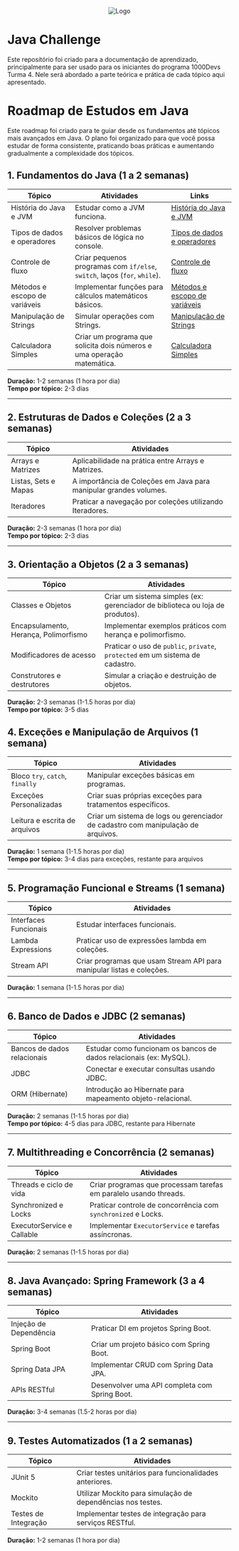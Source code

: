 

<p align="center">
  <img src="https://i.imgur.com/OlAXmKK.png" alt="Logo">
</p>

# Java Challenge
Este repositório foi criado para a documentação de aprendizado, principalmente para ser usado para os iniciantes do programa 1000Devs Turma 4. Nele será abordado a parte teórica e prática de cada tópico aqui apresentado.

# Roadmap de Estudos em Java

Este roadmap foi criado para te guiar desde os fundamentos até tópicos mais avançados em Java. O plano foi organizado para que você possa estudar de forma consistente, praticando boas práticas e aumentando gradualmente a complexidade dos tópicos.

## 1. Fundamentos do Java (1 a 2 semanas)

| Tópico                          | Atividades                                                                 | Links                                                                                                                                               |
|----------------------------------|----------------------------------------------------------------------------|-----------------------------------------------------------------------------------------------------------------------------------------------------|
| História do Java e JVM           | Estudar como a JVM funciona.                                               | [História do Java e JVM](https://friendly-king-597.notion.site/Hist-ria-do-Java-5ca63bf92944407284f4050546b1d8f6?pvs=4)                              |
| Tipos de dados e operadores      | Resolver problemas básicos de lógica no console.                           | [Tipos de dados e operadores](https://friendly-king-597.notion.site/Tipos-de-Dados-1079c07fc35a800f943ec48f3c4c24d6)                                 |
| Controle de fluxo                | Criar pequenos programas com `if/else`, `switch`, laços (`for`, `while`).   | [Controle de fluxo](https://www.notion.so/Controle-de-Flu-1079c07fc35a80f9b444fd12e0a38fb8)                                                        |
| Métodos e escopo de variáveis    | Implementar funções para cálculos matemáticos básicos.                     | [Métodos e escopo de variáveis](https://github.com/Jorgeluisreis/JavaChallenge)                                                                      |
| Manipulação de Strings           | Simular operações com Strings.                                             | [Manipulação de Strings](https://friendly-king-597.notion.site/Manipula-o-de-Strings-1089c07fc35a80efab8ad5a0448c5f4f)                               |
| Calculadora Simples              | Criar um programa que solicita dois números e uma operação matemática.     | [Calculadora Simples](https://github.com/Jorgeluisreis/JavaChallenge/tree/main/Calculadora)                                                        |

**Duração:** 1-2 semanas (1 hora por dia)  
**Tempo por tópico:** 2-3 dias

---

## 2. Estruturas de Dados e Coleções (2 a 3 semanas)

| Tópico                      | Atividades                                                              |
|------------------------------|-------------------------------------------------------------------------|
| Arrays e Matrizes            | Aplicabilidade na prática entre Arrays e Matrizes.                      |
| Listas, Sets e Mapas         | A importância de Coleções em Java para manipular grandes volumes.       |
| Iteradores                   | Praticar a navegação por coleções utilizando Iteradores.                |

**Duração:** 2-3 semanas (1 hora por dia)  
**Tempo por tópico:** 2-3 dias

---


## 3. Orientação a Objetos (2 a 3 semanas)

| Tópico                            | Atividades                                                                        |
|------------------------------------|-----------------------------------------------------------------------------------|
| Classes e Objetos                 | Criar um sistema simples (ex: gerenciador de biblioteca ou loja de produtos).      |
| Encapsulamento, Herança, Polimorfismo | Implementar exemplos práticos com herança e polimorfismo.                         |
| Modificadores de acesso            | Praticar o uso de `public`, `private`, `protected` em um sistema de cadastro.      |
| Construtores e destrutores         | Simular a criação e destruição de objetos.                                         |

**Duração:** 2-3 semanas (1-1.5 horas por dia)  
**Tempo por tópico:** 3-5 dias

## 4. Exceções e Manipulação de Arquivos (1 semana)

| Tópico                        | Atividades                                                             |
|--------------------------------|------------------------------------------------------------------------|
| Bloco `try`, `catch`, `finally`| Manipular exceções básicas em programas.                               |
| Exceções Personalizadas        | Criar suas próprias exceções para tratamentos específicos.             |
| Leitura e escrita de arquivos  | Criar um sistema de logs ou gerenciador de cadastro com manipulação de arquivos. |

**Duração:** 1 semana (1-1.5 horas por dia)  
**Tempo por tópico:** 3-4 dias para exceções, restante para arquivos

---

## 5. Programação Funcional e Streams (1 semana)

| Tópico                       | Atividades                                                              |
|-------------------------------|-------------------------------------------------------------------------|
| Interfaces Funcionais         | Estudar interfaces funcionais.                                          |
| Lambda Expressions            | Praticar uso de expressões lambda em coleções.                          |
| Stream API                    | Criar programas que usam Stream API para manipular listas e coleções.   |

**Duração:** 1 semana (1-1.5 horas por dia)

---

## 6. Banco de Dados e JDBC (2 semanas)

| Tópico                     | Atividades                                                                |
|-----------------------------|---------------------------------------------------------------------------|
| Bancos de dados relacionais | Estudar como funcionam os bancos de dados relacionais (ex: MySQL).         |
| JDBC                        | Conectar e executar consultas usando JDBC.                                |
| ORM (Hibernate)             | Introdução ao Hibernate para mapeamento objeto-relacional.                |

**Duração:** 2 semanas (1-1.5 horas por dia)  
**Tempo por tópico:** 4-5 dias para JDBC, restante para Hibernate

---

## 7. Multithreading e Concorrência (2 semanas)

| Tópico                       | Atividades                                                                |
|-------------------------------|---------------------------------------------------------------------------|
| Threads e ciclo de vida       | Criar programas que processam tarefas em paralelo usando threads.         |
| Synchronized e Locks          | Praticar controle de concorrência com `synchronized` e Locks.             |
| ExecutorService e Callable    | Implementar `ExecutorService` e tarefas assíncronas.                     |

**Duração:** 2 semanas (1-1.5 horas por dia)

---

## 8. Java Avançado: Spring Framework (3 a 4 semanas)

| Tópico                        | Atividades                                                             |
|--------------------------------|------------------------------------------------------------------------|
| Injeção de Dependência         | Praticar DI em projetos Spring Boot.                                    |
| Spring Boot                    | Criar um projeto básico com Spring Boot.                               |
| Spring Data JPA                | Implementar CRUD com Spring Data JPA.                                  |
| APIs RESTful                   | Desenvolver uma API completa com Spring Boot.                          |

**Duração:** 3-4 semanas (1.5-2 horas por dia)

---

## 9. Testes Automatizados (1 a 2 semanas)

| Tópico                        | Atividades                                                             |
|--------------------------------|------------------------------------------------------------------------|
| JUnit 5                       | Criar testes unitários para funcionalidades anteriores.                |
| Mockito                       | Utilizar Mockito para simulação de dependências nos testes.            |
| Testes de Integração           | Implementar testes de integração para serviços RESTful.                |

**Duração:** 1-2 semanas (1 hora por dia)
